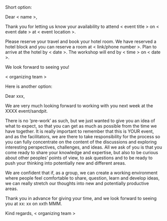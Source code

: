 Short option: 

Dear < name >,

Thank you for letting us know your availability to attend < event title > on < event date > at < event location >.
 
Please reserve your travel and book your hotel room. We have reserved a hotel block and you can reserve a room at < link/phone number >. Plan to arrive at the hotel by < date >. The workshop will end by < time > on < date >. 
 
We look forward to seeing you!
 
< organizing team >


Here is another option: 

Dear xxx,

We are very much looking forward to working with you next week at the XXXX event/sandpit.

There is no ‘pre-work’ as such, but we just wanted to give you an idea of what to expect, so that you can get as much as possible from the time we have together. It is really important to remember that this is YOUR event, and as the facilitators, we are there to take responsibility for the process so you can fully concentrate on the content of the discussions and exploring interesting perspectives, challenges, and ideas. All we ask of you is that you come ready to share your knowledge and expertise, but also to be curious about other peoples’ points of view, to ask questions and to be ready to push your thinking into potentially new and different areas.

We are confident that if, as a group, we can create a working environment where people feel comfortable to share, question, learn and develop ideas, we can really stretch our thoughts into new and potentially productive areas.

Thank you in advance for giving your time, and we look forward to seeing you at xx: xx on xxth MMM.

Kind regards,
< organizing team >
